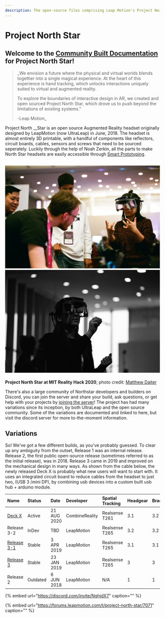 ```yaml
---
description: The open-source files comprising Leap Motion's Project North Star AR Headset.
---
```


# Project North Star

## Welcome to the [Community Built Documentation](https://project-north-star.gitbook.io/project-north-star/) for Project North Star!

> _We envision a future where the physical and virtual worlds blends together into a single magical experience. At the heart of this experience is hand tracking, which unlocks interactions uniquely suited to virtual and augmented reality.   
>   
> To explore the boundaries of interactive design in AR, we created and open sourced Project North Star, which drove us to push beyond the limitations of existing systems."  
>   
> -Leap Motion_

Project North __Star is an open source Augmented Reality headset originally designed by LeapMotion \(now UltraLeap\) in June, 2018. The headset is almost entirely 3D printable, with a handful of components like reflectors, circuit boards, cables, sensors and screws that need to be sourced seperately. Luckily through the help of Noah Zerkin, all the parts to make North Star headsets are easily accessible through [Smart Prototyping](https://www.smart-prototyping.com/AR-VR-MR-XR/AR-VR-Kits-Bundles).

## ![](.gitbook/assets/77282ad5-ddca-4973-aa17-0e2b34dce0a5.jpeg) ![](.gitbook/assets/self-rated_best_shot.jpg) 

**Project North Star at MIT Reality Hack 2020**, photo credit: [Matthew Daiter](https://daiter.dev/)

There's also a large community of Northstar developers and builders on Discord, you can join the server and share your build, ask questions, or get help with your projects by [joining the server](https://discord.gg/9TtZhb4)! The project has had many variations since its inception, by both UltraLeap and the open source community. Some of the variations are documented and linked to here, but visit the discord server for more to-the-moment information.

## Variations

So! We've got a few different builds, as you've probably guessed. To clear up any ambiguity from the outset, Release 1 was an internal release. Release 2, the first public open-source release \(sometimes referred to as the initial release\), was in 2018. Release 3 came in 2019 and improved on the mechanical design in many ways. As shown from the cable below, the newly released Deck X is probably what new users will want to start with. It uses an integrated circuit board to reduce cables from the headset to just two, \(USB 3 /mini DP\), by combining usb devices into a custom built usb hub + arduino module. 

| Name | Status | Date | Developer | Spatial Tracking | Headgear | Bracket |
| :--- | :--- | :--- | :--- | :--- | :--- | :--- |
| [Deck X](mechanical/combine-reality-deck-x/) | Active | 21 AUG 2020 | CombineReality | Realsense T261 | 3.1 | 3.2 |
| Release 3-2 | InDev | TBD | LeapMotion | Realsense T265 | 3.2 | 3.2 |
| [Release 3-1](mechanical/release-3/) | Stable | 3 APR 2019 | LeapMotion | Realsense T265 | 3.1 | 3.1 |
| [Release 3](mechanical/release-3/) | Stable | 23 JAN 2019 | LeapMotion | Realsense T265 | 3 | 3 |
| Release 2 | Outdated | 6 JUN 2018 | LeapMotion | N/A | 1 | 1 |

{% embed url="https://discord.com/invite/NghjdX7" caption="" %}

{% embed url="https://forums.leapmotion.com/t/project-north-star/7071" caption="" %}

